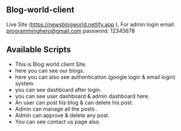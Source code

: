 ## Blog-world-client
Live Site (https://newsblogworld.netlify.app
),
For admin login email: programminghero@gmail.com
password: 12345678

## Available Scripts
*  This is Blog world client Site.
*  here you can see our blogs.
*  here you can also see authentication (google login & email login) system.
*  you can see dashboard after login.
*  you can see user dashboard & admin dashboard here.
*  An user can post his blog & can delete his post.
*  Admin can manage all the posts .
*  Admin can approve & delete any post.
*  You can see contact us page also.


